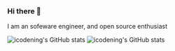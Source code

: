 ### Hi there 👋
I am an sofeware engineer,  and open source enthusiast  
  
![icodening's GitHub stats](https://github-readme-stats.vercel.app/api/top-langs/?username=icodening&layout=compact&theme=dracula&border_radius=10&hide_border=1&card_width=300)
![icodening's GitHub stats](https://github-readme-stats.vercel.app/api?username=icodening&show_icons=true&theme=dracula&border_radius=10&hide_border=1&line_height=20)

<!--
**icodening/icodening** is a ✨ _special_ ✨ repository because its `README.md` (this file) appears on your GitHub profile.

Here are some ideas to get you started:

- 🔭 I’m currently working on ...
- 🌱 I’m currently learning ...
- 👯 I’m looking to collaborate on ...
- 🤔 I’m looking for help with ...
- 💬 Ask me about ...
- 📫 How to reach me: ...
- 😄 Pronouns: ...
- ⚡ Fun fact: ...
-->
